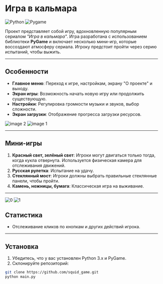 # **Игра в кальмара**

![Python](https://img.shields.io/badge/Python-3.x-blue)
![Pygame](https://img.shields.io/badge/Pygame-2.x-green)

Проект представляет собой игру, вдохновленную популярным сериалом *"Игра в кальмара"*. Игра разработана с использованием библиотеки **PyGame** и включает несколько мини-игр, которые воссоздают атмосферу сериала. Игроку предстоит пройти через серию испытаний, чтобы выжить.

---

## **Особенности**

- **Главное меню**: Переход к игре, настройкам, экрану "О проекте" и выходу.
- **Экран игры**: Возможность начать новую игру или продолжить существующую.
- **Настройки**: Регулировка громкости музыки и звуков, выбор сложности.
- **Экран загрузки**: Отображение прогресса загрузки ресурсов.

![image 2](https://github.com/user-attachments/assets/913f1ea9-3054-403c-a101-74929d73d43d)
![image 1](https://github.com/user-attachments/assets/6ef23758-9bc1-4440-976e-0bed83d5e109)


---


## **Мини-игры**

1. **Красный свет, зелёный свет**: Игроки могут двигаться только тогда, когда кукла отвернута. Используется физическая камера для отслеживания движений.
2. **Русская рулетка**: Испытание на удачу.
3. **Стеклянный мост**: Игроки должны выбрать правильные стеклянные панели, чтобы пройти.
4. **Камень, ножницы, бумага**: Классическая игра на выживание.
---
![0](https://github.com/user-attachments/assets/d6f4e476-3929-44af-80fb-7f23f8bc5bb1)
![1](https://github.com/user-attachments/assets/9e17479d-7f3f-4cb7-b61c-61006176fb5e)

## **Статистика**

- Отслеживание кликов по кнопкам и других действий игрока.

---

## **Установка**

1. Убедитесь, что у вас установлен Python 3.x и PyGame.
2. Склонируйте репозиторий:

```bash
git clone https://github.com/squid_game.git
python main.py
```
